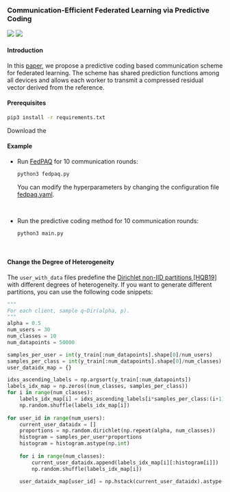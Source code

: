 ### Communication-Efficient Federated Learning via Predictive Coding

![](https://img.shields.io/badge/status-maintained-green) ![](https://img.shields.io/badge/Pytorch-1.9.0-blue)

#### Introduction
In this [paper](https://arxiv.org/abs/2108.00918), we propose a predictive coding based communication scheme for federated learning. 
The scheme has shared prediction functions among all devices and allows each worker to transmit a compressed residual vector derived from the reference.

#### Prerequisites
```bash
pip3 install -r requirements.txt
```

Download the 

####  Example

- Run [FedPAQ](http://proceedings.mlr.press/v108/reisizadeh20a.html) for 10 communication rounds:
    ```bash
    python3 fedpaq.py
    ```
    You can modify the hyperparameters by changing the configuration file [fedpaq.yaml](config/fedpaq.yaml).

<br />

- Run the predictive coding method for 10 communication rounds:
    ```bash
    python3 main.py
    ```

<br />

#### Change the Degree of Heterogeneity

The `user_with_data` files predefine the [Dirichlet non-IID partitions [HQB19]](https://arxiv.org/abs/1909.06335)  with different degrees of heterogeneity.  If you want to generate different partitions, you can use the following code snippets:

```python
"""
For each client, sample q~Dir(alpha, p).
"""
alpha = 0.5
num_users = 30
num_classes = 10
num_datapoints = 50000

samples_per_user = int(y_train[:num_datapoints].shape[0]/num_users)
samples_per_class = int(y_train[:num_datapoints].shape[0]/num_classes)
user_dataidx_map = {}

idxs_ascending_labels = np.argsort(y_train[:num_datapoints])
labels_idx_map = np.zeros((num_classes, samples_per_class))
for i in range(num_classes):
    labels_idx_map[i] = idxs_ascending_labels[i*samples_per_class:(i+1)*samples_per_class]
    np.random.shuffle(labels_idx_map[i])
    
for user_id in range(num_users):
    current_user_dataidx = []
    proportions = np.random.dirichlet(np.repeat(alpha, num_classes))
    histogram = samples_per_user*proportions
    histogram = histogram.astype(np.int)
    
    for i in range(num_classes):
        current_user_dataidx.append(labels_idx_map[i][:histogram[i]])
        np.random.shuffle(labels_idx_map[i])
        
    user_dataidx_map[user_id] = np.hstack(current_user_dataidx).astype(np.int).flatten()
``` 